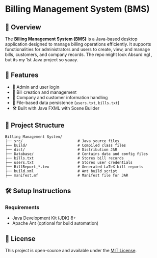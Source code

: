 # Billing Management System (BMS)

## 📌 Overview

The **Billing Management System (BMS)** is a Java-based desktop application designed to manage billing operations efficiently. It supports functionalities for administrators and users to create, view, and manage bills, customers, and company records. The repo might look Absurd ngl , but its my 1st Java project so yaaay.

## 🚀 Features

- 🔐 Admin and user login
- 🧾 Bill creation and management
- 🏢 Company and customer information handling
- 📂 File-based data persistence (`users.txt`, `bills.txt`)
- 🛠 Built with Java FXML with Scene Builder

## 📁 Project Structure

```
Billing Management System/
├── src/                         # Java source files
├── build/                       # Compiled class files
├── dist/                        # Distribution JAR
├── Database/                    # Contains data and config files
├── bills.txt                    # Stores bill records
├── users.txt                    # Stores user credentials
├── BillReport_*.tex             # Generated LaTeX bill reports
├── build.xml                    # Ant build script
├── manifest.mf                  # Manifest file for JAR
```

## 🛠 Setup Instructions

### Requirements

- Java Development Kit (JDK) 8+
- Apache Ant (optional for build automation)

## 📄 License

This project is open-source and available under the [MIT License](LICENSE).

